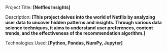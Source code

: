 Project Title:
**[Netflex Insights]**

Description:
**[This project delves into the world of Netflix by analyzing user data to uncover hidden patterns and insights. 
Through various data science techniques, it aims to understand user preferences, content trends, and the effectiveness of the recommendation algorithm.]**

Technologies Used:
**[Python, Pandas, NumPy, Jupyter]**
